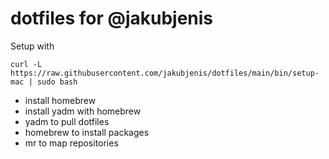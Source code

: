 # dotfiles for @jakubjenis

Setup with

```curl -L https://raw.githubusercontent.com/jakubjenis/dotfiles/main/bin/setup-mac | sudo bash```

* install homebrew
* install yadm with homebrew
* yadm to pull dotfiles
* homebrew to install packages
* mr to map repositories

